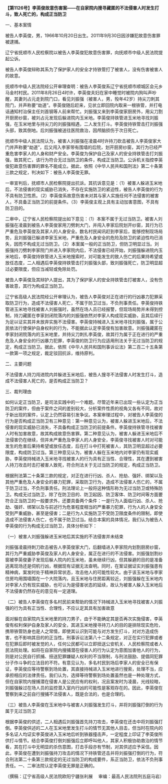 **【第1126号】李英俊故意伤害案——在自家院内搜寻藏匿的不法侵害人时发生打斗，致人死亡的，构成正当防卫**

一、基本案情

被告人李英俊，男，1966年10月20日出生。2011年9月30日因涉嫌犯故意伤害罪被逮捕。

辽宁省抚顺市人民检察院以被告人李英俊犯故意伤害罪，向抚顺市中级人民法院提起公诉。

被告人李英俊辩称其系为了保护家人的安全才持铁管打了被害人，没有伤害被害人的故意。

抚顺市中级人民法院经公开审理查明：被告人李英俊系辽宁省抚顺市顺城区会元乡马金村村民。2011年8月26日4时许，李英俊夫妇在家中睡觉时被院内狗叫声吵醒，其妻刘占元走到院门口，看见刘振强（被害人，男，殁年42岁）持尖刀刺其院门，并声称要“劫道”。李英俊随后赶来，见状立即回院内取来一根铁管，并打电话通知村治保主任刘首钢等人前来帮忙。刘振强又来到李英俊家厨房外，用尖刀割开厨房纱窗，被刘占元发现后躲进院内玉米地。李英俊持铁管进玉米地寻找刘振强，在玉米地里与持尖刀的刘振强相遇，二人发生打斗。李英俊持铁管击打刘振强头部，致其倒地。后刘振强被送往医院救治，因颅脑损伤于次日死亡。

抚顺市中级人民法院认为，被害人刘振强在凌晨4时许持刀砍击被告人李英俊家大门并声称要“劫道”，后又闯入李家带有围墙的后院，划开厨房纱窗，其行为已经严重危害李家人的人身和财产安全。李英俊为保护自己及家人的安全持铁管击打刘振强，致其死亡，该行为符合无过当防卫的条件，构成正当防卫。公诉机关指控李英俊犯故意伤害罪的罪名不能成立。据此，依照《中华人民共和国刑法》第二十条第三款之规定，判决如下：被告人李英俊无罪。

一审宣判后，抚顺市人民检察院提出抗诉。其抗诉意见是：（1）被害人躲进玉米地后，不法侵害的现实威胁已消失，不存在实施防卫的紧迫性，被告人李英俊的行为不具有防卫性质。（2）李英俊系故意伤害未对其与家人实施任何不法侵害的被害人，不具备正当防卫的前提条件。（3）李英俊主观上具有主动加害意图，不具有防卫目的。

二审中，辽宁省人民检察院提出如下意见：（1）本案不属于无过当防卫。被害人刘振强在凌晨到被告人李英俊家用刀劈刺大门，并闯入李家后院划开纱窗，其行为已严重危及李英俊及其家人的人身安全。数名村民闻讯赶到李家后，能够控制现场局势，且刘振强已躲进李家玉米地，严重危及人身安全的危险及防卫的紧迫性均已消失，因而不构成无过当防卫。（2）本案属一般的正当防卫，但防卫明显过当。刘振强持刀劈刺李家院门并进入李家院内后，不法侵害已经开始，刘振强躲进院内玉米地后，李英俊持铁管进入玉米地搜索时，对可能发生的致人伤亡的后果持希望或放任态度，二人相遇后李英俊持铁管击打刘振强头部，致刘振强死亡，防卫明显超过必要限度，但应当减轻或免除处罚。

被告人李英俊及其辩护人提出，其为了保护家人的安全持铁管击打被害人，没有伤害故意，其行为构成正当防卫。

辽宁省高级人民法院经公开审理认为，被告人李英俊对正在进行的行凶暴力犯罪采取防卫行为，造成不法侵害人死亡，不属于防卫过当，不负刑事责任。李英俊持铁管进玉米地寻找被害人刘振强时，虽然在场人员已经报警，但现场局势并未得到控制，持刀藏匿在李家封闭院落内的刘振强依然对李家人构成现实威胁，且其后续行为足以证实其并未放弃实施不法侵害。李英俊持械进入玉米地寻找刘振强，属于公民依法行使保护自身权利的行为，不能据此认定李英俊有加害故意。刘振强藏匿在李家封闭院落内的玉米地里，并持尖刀刺扎李英俊，故其行为属于正在进行的严重危及人身安全的行凶暴力犯罪，李英俊的防卫行为应适用刑法关于无过当防卫的规定，构成正当防卫。据此，依照《中华人民共和国刑事诉讼法》第二百二十五条第一款第一项之规定，裁定驳回抗诉，维持原判。

二、主要问题

不法侵害人持刀闯进院内并躲进玉米地后，被告人搜寻不法侵害人时发生打斗，造成不法侵害人死亡的，是否构成正当防卫？

三、裁判理由

如何认定正当防卫，是司法实践中的一个难题。尽管近年来已出现一些认定为正当防卫的案件，但由于案件之间的差别较大，分析案件性质的视角又各有不同，故对于新出现的案件，认定上仍然容易引发争议。本案审理过程中，对被告人李英俊的行为是否构成正当防卫有三种意见：第一种意见认为，被害人躲进玉米地后，不法侵害的现实威胁已消失，不具备构成正当防卫的前提条件。李英俊持铁管寻找被害人时有加害故意，故其构成故意伤害罪。第二种意见认为，被害人躲进玉米地后不法侵害仍在继续，但并未严重危及李家人的人身安全，李英俊寻找被害人时对可能发生的危害后果持希望或放任态度，后在打斗中打死被害人，其防卫明显超过必要限度，构成防卫过当。第三种意见认为，被害人躲在玉米地内对李家仍有现实威胁，李英俊持械进入玉米地寻找被害人的行为具有正当性、合理性，其在遭到被害人持刀攻击时击打被害人致死，符合刑法关于无过当防卫的规定，构成正当防卫。

根据刑法第二十条第三款的规定，对正在进行行凶、杀人、抢劫、强奸、绑架以及其他严重危及人身安全的暴力犯罪，采取防卫行为，造成不法侵害人伤亡的，不属于防卫过当，不负刑事责任。刑法理论上一般将这种情形称为无过当防卫或特殊防卫。构成无过当防卫，除了在防卫目的、防卫起因、防卫客体、防卫时间等方面要符合正当防卫的一般要求外，还要具备两个条件：一是行为人面临行凶、杀人、抢劫、强奸、绑架以及与前述行为危害程度相当的严重暴力犯罪，行为人的人身安全受到严重威胁，甚至是侵害；二是行为人实施防卫不受防卫限度条件的限制，即使造成不法侵害人伤亡，也不属于防卫过当。结合本案的具体情况，我们认为被告人李英俊的行为构成无过当防卫，具体分析如下：

（一）被害人刘振强躲进玉米地后其实施的不法侵害并未结束

刘振强凌晨持刺刀砍击被告人李英俊家大门，后翻墙进入李家院内划割厨房纱窗，其行为严重威胁李英俊及家人的人身安全，属正在进行的不法侵害。刘振强划割纱窗被李英俊妻子发现后躲人院内的玉米地，虽未继续行凶，但其躲避的目的是准备逃离现场还是伺机行凶，根据现有证据无法查明。同时，在案证据证实刘振强患有精神病，案发时处于精神异常状态，攻击他人的可能性较大。由于该玉米地与李家住房均用围墙围在一个大院落内，且玉米地与住房距离较近，刘振强躲在玉米地内对李家人仍有现实威胁，也可认为是侵害状态的延续，故认为被害人躲入玉米地后不法侵害仍然存在的意见有一定道理。

（二）被告人李英俊在多名村民前来帮助的情况下持械进入玉米地寻找被害人刘振强的行为具有正当性、合理性，不应认定其具有加害故意

面对躲在自家院内玉米地里的持刀男子，由于不能确定其是否再次实施侵害，李英俊有权利保护自身及家人的安全，其进玉米地搜寻持刀人的目的是排除现实危险，携带铁管防身也是人之常情，即使其认识到可能与对方发生打斗，对对方造成伤害，也不影响其目的的正当性。刑事诉讼法第八十二条规定，对正在实行犯罪或者在犯罪后即时被发觉的人，任何公民都可以立即扭送公安机关、人民检察院或者人民法院处理。如将在自家院内搜捕潜在侵害人的行为认定为意图加害他人的行为，则是对公民自行抓捕、扭送犯罪嫌疑人权利的不当限制，与刑法鼓励、提倡同犯罪分子作斗争的立法目的不符。有意见认为，多名村民到场后李家人的安全已有保证，李英俊应等待警察到场处置，其直接持械进入玉米地进行搜索，处理不当，应承担相应的法律责任。我们认为，选择等待警察到场处置虽然也是一种处理方式，但在自家院内搜捕潜在侵害人是公民应有的权利，况且案发时为凌晨，光线较暗，刘振强躲过在场人员的监控潜入室内行凶的可能性是客观存在的。因此，李英俊在警察到来之前自行搜捕不法侵害人，既是合法的，也是合理的。

（三）被告人李英俊在玉米地中与被害人刘振强发生打斗，并将刘振强打倒的行为属于无过当防卫

根据李英俊的供述，二人相遇后刘振强首先持刀攻击，李英俊在还击中将刘振强打倒。李英俊供述的二人在玉米地里发生打斗的情节无其他人目击，但当时在院内的多名证人均证实李英俊进入玉米地后听到铁器撞击声，一定程度上印证了李英俊所供打斗情节。结合李英俊打倒刘振强后立即呼叫他人，其家人积极协助救治的情节看，其在打斗中无明显的杀伤意图，打击手段亦有节制，对其供述应予采信。因此，李英俊在遭到刘振强持刀攻击的情况下持铁管还击并将刘振强打倒的行为，符合刑法第二十条第三款规定的无过当防卫的构成要件，系正当防卫，依法不负刑事责任。一、二审法院认定李英俊无罪是正确的。

（撰稿：辽宁省高级人民法院欧阳宁疆张利展　 审编：最高人民法院刑五庭马岩）